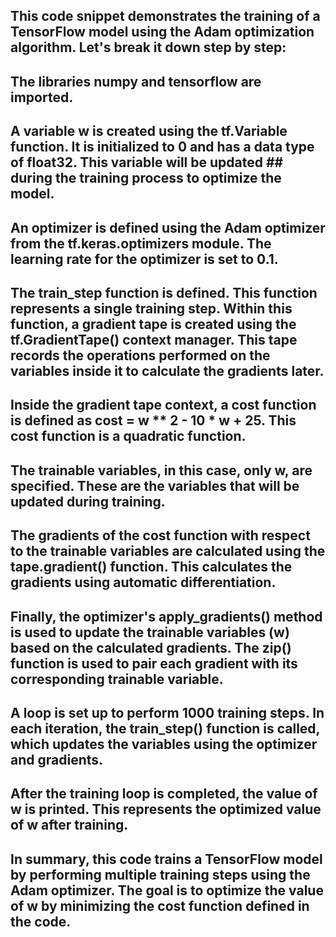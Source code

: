 ## This code snippet demonstrates the training of a TensorFlow model using the Adam optimization algorithm. Let's break it down step by step:

## The libraries numpy and tensorflow are imported.

## A variable w is created using the tf.Variable function. It is initialized to 0 and has a data type of float32. This variable will be updated ## during the training process to optimize the model.

## An optimizer is defined using the Adam optimizer from the tf.keras.optimizers module. The learning rate for the optimizer is set to 0.1.

## The train_step function is defined. This function represents a single training step. Within this function, a gradient tape is created using the tf.GradientTape() context manager. This tape records the operations performed on the variables inside it to calculate the gradients later.

## Inside the gradient tape context, a cost function is defined as cost = w ** 2 - 10 * w + 25. This cost function is a quadratic function.

## The trainable variables, in this case, only w, are specified. These are the variables that will be updated during training.

## The gradients of the cost function with respect to the trainable variables are calculated using the tape.gradient() function. This calculates the gradients using automatic differentiation.

## Finally, the optimizer's apply_gradients() method is used to update the trainable variables (w) based on the calculated gradients. The zip() function is used to pair each gradient with its corresponding trainable variable.

## A loop is set up to perform 1000 training steps. In each iteration, the train_step() function is called, which updates the variables using the optimizer and gradients.

## After the training loop is completed, the value of w is printed. This represents the optimized value of w after training.

## In summary, this code trains a TensorFlow model by performing multiple training steps using the Adam optimizer. The goal is to optimize the value of w by minimizing the cost function defined in the code.